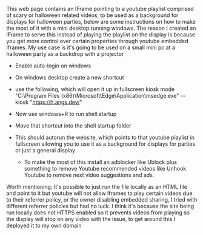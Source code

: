 This web page contains an IFrame pointing to a youtube playlist comprised of scary or halloween related videos, to be used as a background for displays for halloween parties, below are some instructions on how to make the most of it with a mini desktop running windows. The reason I created an IFrame to serve this instead of playing the playlist on the display is because you get more control over certain properties through youtube embedded Iframes. My use case is it's going to be used on a small mini pc at a halloween party as a backdrop with a projector


- Enable auto-login on windows
- On windows desktop create a new shortcut
- use the following, which will open it up in fullscreen kiosk mode 
"C:\Program Files (x86)\Microsoft\Edge\Application\msedge.exe" --kiosk "https://h.angs.dev/"
- Now use windows+R to run shell:startup
- Move that shortcut into the shell startup folder

- This should autorun the website, which points to that youtube playlist in fullscreen allowing you to use it as a background for displays for parties or just a general display
  - To make the most of this install an adblocker like Ublock plus something to remove Youtube recommended videos like Unhook Youtube to remove next video suggestions and ads.

Worth mentioning: It's possible to just run the file locally as an HTML file and point to it but youtube will not allow Iframes to play certain videos due to their referrer policy, or the owner disabling embedded sharing, I tried with different referrer policies but had no luck.
I think it's because the site being run locally does not HTTPS enabled so it prevents videos from playing so the display will stop on any video with the issue, to get around this I deployed it to my own domain 
